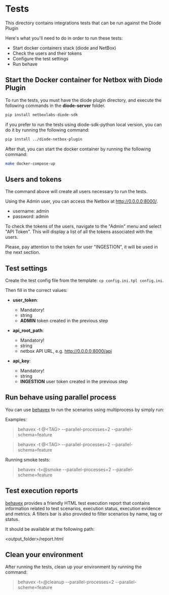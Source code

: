 # Tests
This directory contains integrations tests that can be run against the Diode Plugin


Here's what you'll need to do in order to run these tests:
- Start docker containers stack (diode and NetBox)
- Check the users and their tokens
- Configure the test settings
- Run behave


## Start the Docker container for Netbox with Diode Plugin

To run the tests, you must have the diode plugin directory, and execute the following commands in the **diode-server** folder.

```bash
pip install netboxlabs-diode-sdk 
```

if you prefer to run the tests using diode-sdk-python local version, you can do it by running the following command:

```bash
pip install ../diode-netbox-plugin
```

After that, you can start the docker container by running the following command:

```bash
make docker-compose-up
```

## Users and tokens

The command above will create all users necessary to run the tests.

Using the Admin user, you can access the Netbox at http://0.0.0.0:8000/.

- username: admin
- password: admin

To check the tokens of the users, navigate to the "Admin" menu and select "API Token". This will display a list of all the tokens associated with the users.


Please, pay attention to the token for user "INGESTION", it will be used in the next section.

## Test settings
Create the test config file from the template: `cp config.ini.tpl config.ini`.

Then fill in the correct values:

- **user_token**:
  - Mandatory!
  - string
  - **ADMIN** token created in the previous step

- **api_root_path**:
  - Mandatory!
  - string
  - netbox API URL, e.g. http://0.0.0.0:8000/api

- **api_key**:
  - Mandatory!
  - string
  - **INGESTION** user token created in the previous step


## Run behave using parallel process

You can use [behavex](https://github.com/hrcorval/behavex) to run the scenarios using multiprocess by simply run:

Examples:

> behavex -t @\<TAG\> --parallel-processes=2 --parallel-schema=feature

> behavex -t @\<TAG\> --parallel-processes=2 --parallel-schema=feature

Running smoke tests:

> behavex -t=@smoke --parallel-processes=2 --parallel-scheme=feature


## Test execution reports
[behavex](https://github.com/hrcorval/behavex) provides a friendly HTML test execution report that contains information related to test scenarios, execution status, execution evidence and metrics. A filters bar is also provided to filter scenarios by name, tag or status.

It should be available at the following path:

<output_folder>/report.html

## Clean your environment

After running the tests, clean up your environment by running the command:

> behavex -t=@cleanup --parallel-processes=2 --parallel-scheme=feature